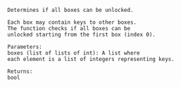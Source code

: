     
    Determines if all boxes can be unlocked.

    Each box may contain keys to other boxes.
    The function checks if all boxes can be
    unlocked starting from the first box (index 0).

    Parameters:
    boxes (list of lists of int): A list where
    each element is a list of integers representing keys.

    Returns:
    bool

